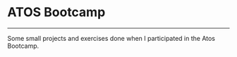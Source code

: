 # ATOS Bootcamp

---

Some small projects and exercises done when I participated in the Atos Bootcamp.
